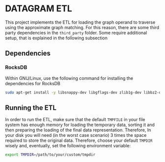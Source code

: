 # DATAGRAM ETL

This project implements the ETL for loading the graph operand to traverse using the approximate graph matching.
For this reason, there are some third party dependencies in the `third_party` folder. Some require additional setup, that is explained in the following subsection

## Dependencies 
### RocksDB

Within GNU/Linux, use the following command for installing the dependencies for RocksDB

```bash    
sudo apt-get install -y libsnappy-dev libgflags-dev zlib1g-dev libbz2-dev liblz4-dev libzstd-dev zlib1g-dev
```

## Running the ETL

In order to run the ETL, make sure that the default `TMPFILE` in your file system has enough memory for
loading the temporary data, sorting it and then preparing the loading of the final data representation. Therefore,
In your disk you will need (in the worst case scenario) 3 times the space required to store the original data.
Therefore, choose your default `TMPDIR` wisely and, eventually, set the following environment variable:

```bash
export TMPDIR=/path/to/your/custom/tmpdir
```
